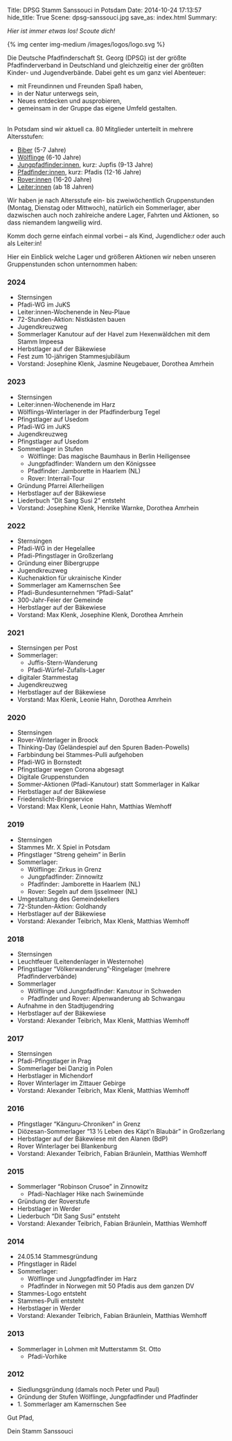 Title: DPSG Stamm Sanssouci in Potsdam
Date: 2014-10-24 17:13:57
hide_title: True
Scene: dpsg-sanssouci.jpg
save_as: index.html
Summary: 

*Hier ist immer etwas los! Scoute dich!*

{% img center img-medium /images/logos/logo.svg %}

Die Deutsche Pfadfinderschaft St. Georg (DPSG) ist der größte Pfadfinderverband in Deutschland und gleichzeitig einer der größten Kinder- und Jugendverbände. Dabei geht es um ganz viel Abenteuer:

* mit Freundinnen und Freunden Spaß haben,
* in der Natur unterwegs sein,
* Neues entdecken und ausprobieren,
* gemeinsam in der Gruppe das eigene Umfeld gestalten.

<br/>
In Potsdam sind wir aktuell ca. 80 Mitglieder unterteilt in mehrere Altersstufen:

* [Biber](/pages/biber.html) (5-7 Jahre)
* [Wölflinge](/pages/wolflinge.html) (6-10 Jahre)
* [Jungpfadfinder:innen](/pages/jungpfadfinder.html), kurz: Jupfis (9-13 Jahre)
* [Pfadfinder:innen](/pages/pfadfinder.html), kurz: Pfadis (12-16 Jahre)
* [Rover:innen](/pages/rover.html) (16-20 Jahre)
* [Leiter:innen](/pages/leiter.html) (ab 18 Jahren)

Wir haben je nach Altersstufe ein- bis zweiwöchentlich Gruppenstunden (Montag, Dienstag oder Mittwoch), natürlich ein Sommerlager, aber dazwischen auch noch zahlreiche andere Lager, Fahrten und Aktionen, so dass niemandem langweilig wird. 

Komm doch gerne einfach einmal vorbei – als Kind, Jugendliche:r oder auch als Leiter:in!

Hier ein Einblick welche Lager und größeren Aktionen wir neben unseren Gruppenstunden schon unternommen haben:

### 2024

* Sternsingen  
* Pfadi-WG im JuKS  
* Leiter:innen-Wochenende in Neu-Plaue  
* 72-Stunden-Aktion: Nistkästen bauen  
* Jugendkreuzweg  
* Sommerlager Kanutour auf der Havel zum Hexenwäldchen mit dem Stamm Impeesa 
* Herbstlager auf der Bäkewiese  
* Fest zum 10-jährigen Stammesjubiläum  
* Vorstand: Josephine Klenk, Jasmine Neugebauer, Dorothea Amrhein

### 2023

* Sternsingen  
* Leiter:innen-Wochenende im Harz  
* Wölflings-Winterlager in der Pfadfinderburg Tegel  
* Pfingstlager auf Usedom  
* Pfadi-WG im JuKS  
* Jugendkreuzweg  
* Pfingstlager auf Usedom  
* Sommerlager in Stufen  
  * Wölflinge: Das magische Baumhaus in Berlin Heiligensee  
  * Jungpfadfinder: Wandern um den Königssee  
  * Pfadfinder: Jamborette in Haarlem (NL)  
  * Rover: Interrail-Tour  
* Gründung Pfarrei Allerheiligen  
* Herbstlager auf der Bäkewiese  
* Liederbuch “Dit Sang Susi 2” entsteht
* Vorstand: Josephine Klenk, Henrike Warnke, Dorothea Amrhein

### 2022

* Sternsingen  
* Pfadi-WG in der Hegelallee  
* Pfadi-Pfingstlager in Großzerlang  
* Gründung einer Bibergruppe  
* Jugendkreuzweg  
* Kuchenaktion für ukrainische Kinder  
* Sommerlager am Kamernschen See  
* Pfadi-Bundesunternehmen “Pfadi-Salat”  
* 300-Jahr-Feier der Gemeinde  
* Herbstlager auf der Bäkewiese
* Vorstand: Max Klenk, Josephine Klenk, Dorothea Amrhein

### 2021

* Sternsingen per Post  
* Sommerlager:  
  * Juffis-Stern-Wanderung  
  * Pfadi-Würfel-Zufalls-Lager  
* digitaler Stammestag  
* Jugendkreuzweg  
* Herbstlager auf der Bäkewiese
* Vorstand: Max Klenk, Leonie Hahn, Dorothea Amrhein

### 2020

* Sternsingen  
* Rover-Winterlager in Broock  
* Thinking-Day (Geländespiel auf den Spuren Baden-Powells)   
* Farbbindung bei Stammes-Pulli aufgehoben  
* Pfadi-WG in Bornstedt  
* Pfingstlager wegen Corona abgesagt  
* Digitale Gruppenstunden  
* Sommer-Aktionen (Pfadi-Kanutour) statt Sommerlager in Kalkar  
* Herbstlager auf der Bäkewiese  
* Friedenslicht-Bringservice
* Vorstand: Max Klenk, Leonie Hahn, Matthias Wemhoff

### 2019

* Sternsingen  
* Stammes Mr. X Spiel in Potsdam  
* Pfingstlager “Streng geheim” in Berlin  
* Sommerlager:  
  * Wölflinge: Zirkus in Grenz  
  * Jungpfadfinder: Zinnowitz  
  * Pfadfinder: Jamborette in Haarlem (NL)  
  * Rover: Segeln auf dem Ijsselmeer (NL)  
* Umgestaltung des Gemeindekellers  
* 72-Stunden-Aktion: Goldhandy  
* Herbstlager auf der Bäkewiese  
* Vorstand: Alexander Teibrich, Max Klenk, Matthias Wemhoff

### 2018

* Sternsingen  
* Leuchtfeuer (Leitendenlager in Westernohe)  
* Pfingstlager “Völkerwanderung”-Ringelager (mehrere Pfadfinderverbände)  
* Sommerlager   
  * Wölflinge und Jungpfadfinder: Kanutour in Schweden  
  * Pfadfinder und Rover: Alpenwanderung ab Schwangau  
* Aufnahme in den Stadtjugendring  
* Herbstlager auf der Bäkewiese
* Vorstand: Alexander Teibrich, Max Klenk, Matthias Wemhoff

### 2017

* Sternsingen  
* Pfadi-Pfingstlager in Prag  
* Sommerlager bei Danzig in Polen  
* Herbstlager in Michendorf  
* Rover Winterlager im Zittauer Gebirge
* Vorstand: Alexander Teibrich, Max Klenk, Matthias Wemhoff

### 2016

* Pfingstlager “Känguru-Chroniken” in Grenz  
* Diözesan-Sommerlager “13 ½ Leben des Käpt'n Blaubär” in Großzerlang  
* Herbstlager auf der Bäkewiese mit den Alanen (BdP)  
* Rover Winterlager bei Blankenburg
* Vorstand: Alexander Teibrich, Fabian Bräunlein, Matthias Wemhoff

### 2015

* Sommerlager “Robinson Crusoe” in Zinnowitz  
  * Pfadi-Nachlager Hike nach Swinemünde  
* Gründung der Roverstufe  
* Herbstlager in Werder  
* Liederbuch “Dit Sang Susi” entsteht  
* Vorstand: Alexander Teibrich, Fabian Bräunlein, Matthias Wemhoff

### 2014

* 24.05.14 Stammesgründung  
* Pfingstlager in Rädel  
* Sommerlager:  
  * Wölflinge und Jungpfadfinder im Harz  
  * Pfadfinder in Norwegen mit 50 Pfadis aus dem ganzen DV  
* Stammes-Logo entsteht  
* Stammes-Pulli entsteht  
* Herbstlager in Werder  
* Vorstand: Alexander Teibrich, Fabian Bräunlein, Matthias Wemhoff

### 2013

* Sommerlager in Lohmen mit Mutterstamm St. Otto   
  * Pfadi-Vorhike

### 2012

* Siedlungsgründung (damals noch Peter und Paul)  
* Gründung der Stufen Wölflinge, Jungpfadfinder und Pfadfinder  
* 1\. Sommerlager am Kamernschen See

Gut Pfad,

Dein Stamm Sanssouci
